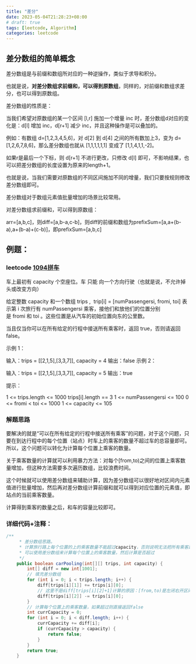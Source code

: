 ```yaml
---
title: "差分"
date: 2023-05-04T21:28:23+08:00
# draft: true
tags: [leetcode, Algorithm]
categories: leetcode
---
```



## 差分数组的简单概念  
差分数组是与前缀和数组所对应的一种逆操作，类似于求导和积分。

也就是说，**对差分数组求前缀和，可以得到原数组**，同样的，对前缀和数组求差分，也可以得到原数组。

差分数组的性质是：

当我们希望对原数组的某一个区间 [l,r] 施加一个增量 inc 时，差分数组d对应的变化是：d[l] 增加 inc，d[r+1] 减少 inc，并且这种操作是可以叠加的。

例如：有数组 d=[1,2,3,4,5,6]，对 d[2] 到 d[4] 之间的所有数加上3，变为 d=[1,2,6,7,8,6]，那么差分数组也就从 [1,1,1,1,1,1] 变成了 [1,1,4,1,1,-2]。

如果r是最后一个下标，则 d[r+1] 不进行更改，只修改 d[l] 即可，不影响结果，也可以把差分数组的长度设置为原来的length+1。

也就是说，当我们需要对原数组的不同区间施加不同的增量，我们只要按规则修改差分数组即可。

差分数组对于数组元素值批量增加的场景比较常用。

对差分数组求前缀和，可以得到原数组：

arr=[a,b,c]，则diff=[a,b-a,c-b]，则diff的前缀和数组为prefixSum=[a,a+(b-a),a+(b-a)+(c-b)]，即prefixSum=[a,b,c]

## 例题： 
### leetcode [1094拼车](https://leetcode.cn/problems/car-pooling/)

车上最初有 capacity 个空座位。车 只能 向一个方向行驶（也就是说，不允许掉头或改变方向）

给定整数 capacity 和一个数组 trips ,  trip[i] = [numPassengersi, fromi, toi] 表示第 i 次旅行有 numPassengersi 乘客，接他们和放他们的位置分别是 fromi 和 toi 。这些位置是从汽车的初始位置向东的公里数。

当且仅当你可以在所有给定的行程中接送所有乘客时，返回 true，否则请返回 false。

示例 1：

输入：trips = [[2,1,5],[3,3,7]], capacity = 4
输出：false
示例 2：

输入：trips = [[2,1,5],[3,3,7]], capacity = 5
输出：true

提示：

1 <= trips.length <= 1000
trips[i].length == 3
1 <= numPassengersi <= 100
0 <= fromi < toi <= 1000
1 <= capacity <= 105


### 解题思路
要解决的就是“可以在所有给定的行程中接送所有乘客”的问题，对于这个问题，只要在到达行程中的每个位置（站点）时车上的乘客的数量不超过车的总容量即可。所以，这个问题可以转化为计算每个位置上乘客的数量。

关于乘客数量的计算就可以利用暴力方法：对每个[from,to)之间的位置上乘客数量增加，但这种方法需要多次遍历数组，比较浪费时间。

这个时候就可以使用差分数组来辅助计算，因为差分数组可以很好地对区间内元素值进行批量增加，然后再对差分数组计算前缀和就可以得到对应位置的元素值，即站点的当前乘客数量。

计算得到乘客的数量之后，和车的容量比较即可。

### 详细代码+注释：
```java
/**
     * 差分数组思路。
     * 计算旅行路上每个位置的上的乘客数量不能超过capacity，否则说明无法把所有乘客运到目的地；
     * 可以使用差分数组来计算每个位置上的乘客数量，然后计算是否超过
     */
    public boolean carPooling(int[][] trips, int capacity) {
        int[] diff = new int[1001];
        // 填充差分数组
        for (int i = 0; i < trips.length; i++) {
            diff[trips[i][1]] += trips[i][0];
            // 这里不是diff[trips[i][2]+1]计算的原因：[from,to)是左闭右开区间，to位置时乘客已经下车，不占用车的容量；
            diff[trips[i][2]] -= trips[i][0];
        }
        // 计算每个位置上的乘客数量，如果超过则直接返回false
        int currCapacity = 0;
        for (int i = 0; i < diff.length; i++) {
            currCapacity += diff[i];
            if (currCapacity > capacity) {
                return false;
            }
        }
        return true;
    }
```

